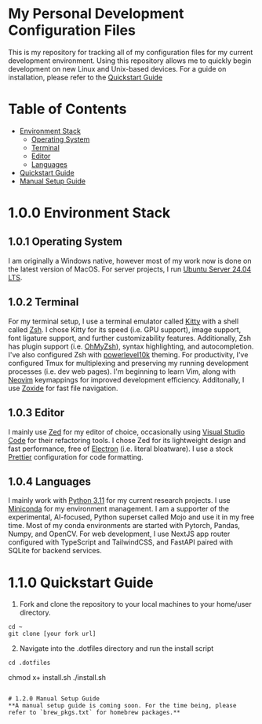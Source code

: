 # My Personal Development Configuration Files
This is my repository for tracking all of my configuration files for my current development environment. Using this repository allows me to quickly begin development on new Linux and Unix-based devices. For a guide on installation, please refer to the [Quickstart Guide](#1.1.0-quickstart-guide)

# Table of Contents
- [Environment Stack](#1.0.0-environment-stack)
    - [Operating System](#1.0.1-operating-system)
    - [Terminal](#1.0.2-terminal)
    - [Editor](#1.0.3-editor)
    - [Languages](#1.0.4-languages)
- [Quickstart Guide](#1.1.0-quickstart-quide)
- [Manual Setup Guide](#1.2.0-manual-setup-guide)

# 1.0.0 Environment Stack
## 1.0.1 Operating System
I am originally a Windows native, however most of my work now is done on the latest version of MacOS. For server projects, I run [Ubuntu Server 24.04 LTS](https://ubuntu.com/download/server).
## 1.0.2 Terminal
For my terminal setup, I use a terminal emulator called [Kitty](https://sw.kovidgoyal.net/kitty/) with a shell called [Zsh](https://en.wikipedia.org/wiki/Z_shell). I chose Kitty for its speed (i.e. GPU support), image support, font ligature support, and further customizability features. Additionally, Zsh has plugin support (i.e. [OhMyZsh](https://ohmyz.sh/)), syntax highlighting, and autocompletion. I've also configured Zsh with [powerlevel10k](https://github.com/romkatv/powerlevel10k) theming. For productivity, I've configured Tmux for multiplexing and preserving my running development processes (i.e. dev web pages). I'm beginning to learn Vim, along with [Neovim](https://neovim.io/) keymappings for improved development efficiency. Additonally, I use [Zoxide](https://github.com/ajeetdsouza/zoxide) for fast file navigation.
## 1.0.3 Editor
I mainly use [Zed](https://zed.dev/) for my editor of choice, occasionally using [Visual Studio Code](https://code.visualstudio.com/) for their refactoring tools. I chose Zed for its lightweight design and fast performance, free of [Electron](https://en.wikipedia.org/wiki/Electron_(software_framework)) (i.e. literal bloatware). I use a stock [Prettier](https://prettier.io/) configuration for code formatting.
## 1.0.4 Languages
I mainly work with [Python 3.11](https://www.python.org/) for my current research projects. I use [Miniconda](https://www.anaconda.com/docs/getting-started/miniconda/main) for my environment management. I am a supporter of the experimental, AI-focused, Python superset called Mojo and use it in my free time. Most of my conda environments are started with Pytorch, Pandas, Numpy, and OpenCV. For web development, I use NextJS app router configured with TypeScript and TailwindCSS, and FastAPI paired with SQLite for backend services.

# 1.1.0 Quickstart Guide
1. Fork and clone the repository to your local machines to your home/user directory.
```
cd ~
git clone [your fork url]
```
2. Navigate into the .dotfiles directory and run the install script
```
cd .dotfiles
```
chmod x+ install.sh
./install.sh
```

# 1.2.0 Manual Setup Guide
**A manual setup guide is coming soon. For the time being, please refer to `brew_pkgs.txt` for homebrew packages.**